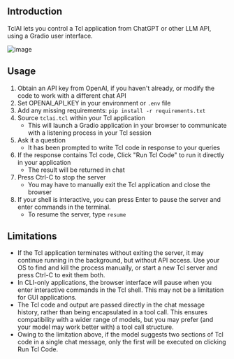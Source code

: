 ## Introduction
TclAI lets you control a Tcl application from ChatGPT or other LLM API, using a Gradio user interface.

![image](https://github.com/user-attachments/assets/86f5d0d5-903f-490e-9193-505b2691ef2c)

## Usage
1. Obtain an API key from OpenAI, if you haven't already, or modify the code to work with a different chat API
2. Set OPENAI_API_KEY in your environment or `.env` file
3. Add any missing requirements: `pip install -r requirements.txt`
4. Source `tclai.tcl` within your Tcl application
   - This will launch a Gradio application in your browser to communicate with a listening process in your Tcl session
5. Ask it a question
   - It has been prompted to write Tcl code in response to your queries
6. If the response contains Tcl code, Click "Run Tcl Code" to run it directly in your application
   - The result will be returned in chat
7. Press Ctrl-C to stop the server
   - You may have to manually exit the Tcl application and close the browser
8. If your shell is interactive, you can press Enter to pause the server and enter commands in the terminal.
   - To resume the server, type `resume`
  
## Limitations
- If the Tcl application terminates without exiting the server, it may continue running in the background, but without API access. Use your OS to find and kill the process manually, or start a new Tcl server and press Ctrl-C to exit them both.
- In CLI-only applications, the browser interface will pause when you enter interactive commands in the Tcl shell. This may not be a limitation for GUI applications.
- The Tcl code and output are passed directly in the chat message history, rather than being encapsulated in a tool call. This ensures compatibility with a wider range of models, but you may prefer (and your model may work better with) a tool call structure.
- Owing to the limitation above, if the model suggests two sections of Tcl code in a single chat message, only the first will be executed on clicking Run Tcl Code.

